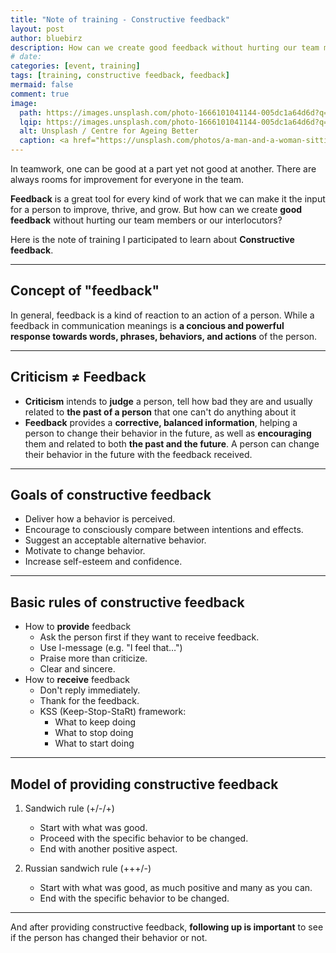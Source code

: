 ```yaml
---
title: "Note of training - Constructive feedback"
layout: post
author: bluebirz
description: How can we create good feedback without hurting our team members or our interlocutors?
# date:
categories: [event, training]
tags: [training, constructive feedback, feedback]
mermaid: false
comment: true
image:
  path: https://images.unsplash.com/photo-1666101041144-005dc1a64d6d?q=80&w=2072&auto=format&fit=crop&ixlib=rb-4.1.0&ixid=M3wxMjA3fDB8MHxwaG90by1wYWdlfHx8fGVufDB8fHx8fA%3D%3D
  lqip: https://images.unsplash.com/photo-1666101041144-005dc1a64d6d?q=10&w=490&auto=format&fit=crop&ixlib=rb-4.1.0&ixid=M3wxMjA3fDB8MHxwaG90by1wYWdlfHx8fGVufDB8fHx8fA%3D%3D
  alt: Unsplash / Centre for Ageing Better
  caption: <a href="https://unsplash.com/photos/a-man-and-a-woman-sitting-at-a-desk-fwgiihK3_A8">Unsplash / Centre for Ageing Better</a>
---
```


In teamwork, one can be good at a part yet not good at another. There are always rooms for improvement for everyone in the team.

**Feedback** is a great tool for every kind of work that we can make it the input for a person to improve, thrive, and grow. But how can we create **good feedback** without hurting our team members or our interlocutors?

Here is the note of training I participated to learn about **Constructive feedback**.

---

## Concept of "feedback"

In general, feedback is a kind of reaction to an action of a person. While a feedback in communication meanings is **a concious and powerful response towards words, phrases, behaviors, and actions** of the person.

---

## Criticism ≠ Feedback

- **Criticism** intends to **judge** a person, tell how bad they are and usually related to **the past of a person** that one can't do anything about it
- **Feedback** provides a **corrective, balanced information**, helping a person to change their behavior in the future, as well as **encouraging** them and related to both **the past and the future**. A person can change their behavior in the future with the feedback received.

---

## Goals of constructive feedback

- Deliver how a behavior is perceived.
- Encourage to consciously compare between intentions and effects.
- Suggest an acceptable alternative behavior.
- Motivate to change behavior.
- Increase self-esteem and confidence.

---

## Basic rules of constructive feedback

- How to **provide** feedback
  - Ask the person first if they want to receive feedback.
  - Use I-message (e.g. "I feel that…")
  - Praise more than criticize.
  - Clear and sincere.
- How to **receive** feedback
  - Don't reply immediately.
  - Thank for the feedback.
  - KSS (Keep-Stop-StaRt) framework:
    - What to keep doing
    - What to stop doing
    - What to start doing

---

## Model of providing constructive feedback

1. Sandwich rule (+/-/+)
    - Start with what was good.
    - Proceed with the specific behavior to be changed.
    - End with another positive aspect.

2. Russian sandwich rule (+++/-)
    - Start with what was good, as much positive and many as you can.
    - End with the specific behavior to be changed.

---

And after providing constructive feedback, **following up is important** to see if the person has changed their behavior or not.
